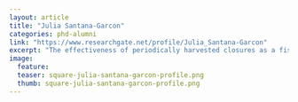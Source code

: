 ```yaml
---
layout: article
title: "Julia Santana-Garcon"
categories: phd-alumni
link: "https://www.researchgate.net/profile/Julia_Santana-Garcon"
excerpt: "The effectiveness of periodically harvested closures as a fisheries management strategy (2016)"
image:
  feature: 
  teaser: square-julia-santana-garcon-profile.png
  thumb: square-julia-santana-garcon-profile.png
---
```

